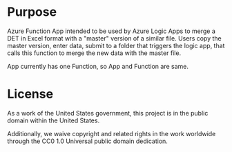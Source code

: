 # Purpose

Azure Function App intended to be used by Azure Logic Apps to merge a DET in Excel format with a "master" version of a similar file. Users copy the master version, enter data, submit to a folder that triggers the logic app, that calls this function to merge the new data with the master file.

App currently has one Function, so App and Function are same.

# License

As a work of the United States government, this project is in the public domain within the United States.

Additionally, we waive copyright and related rights in the work worldwide through the CC0 1.0 Universal public domain dedication.